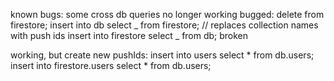 known bugs:
some cross db queries no longer working
bugged: delete from firestore;
insert into db select _ from firestore; // replaces collection names with push ids
insert into firestore select _ from db; broken

working, but create new pushIds:
insert into users select \* from db.users;
insert into firestore.users select \* from db.users;
